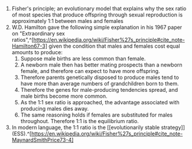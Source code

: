 1. Fisher's principle; an evolutionary model that explains why the sex ratio of most species that produce offspring through sexual reproduction is approximately 1:1 between males and females
2. W.D. Hamilton gave the following simple explanation in his 1967 paper on "Extraordinary sex ratios",^[https://en.wikipedia.org/wiki/Fisher%27s_principle#cite_note-Hamilton67-3] given the condition that males and females cost equal amounts to produce:
	1. Suppose male births are less common than female.
	2. A newborn male then has better mating prospects than a newborn female, and therefore can expect to have more offspring.
	3. Therefore parents genetically disposed to produce males tend to have more than average numbers of grandchildren born to them.
	4. Therefore the genes for male-producing tendencies spread, and male births become more common.
	5. As the 1:1 sex ratio is approached, the advantage associated with producing males dies away.
	6. The same reasoning holds if females are substituted for males throughout. Therefore 1:1 is the equilibrium ratio.
3. In modern language, the 1:1 ratio is the [[evolutionarily stable strategy]] (ESS).^[https://en.wikipedia.org/wiki/Fisher%27s_principle#cite_note-MaynardSmithPrice73-4]